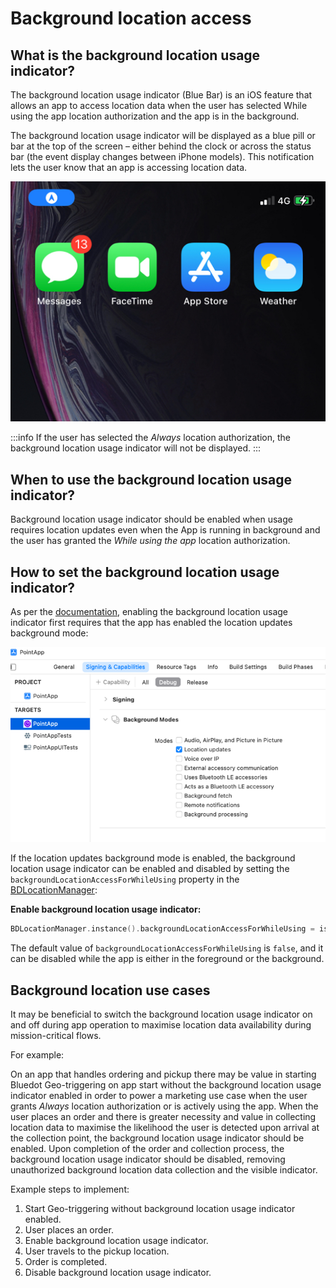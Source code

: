 Background location access
=========================================

What is the background location usage indicator?
------------------------------------------------

The background location usage indicator (Blue Bar) is an iOS feature that allows an app to access location data when the user has selected While using the app location authorization and the app is in the background.

The background location usage indicator will be displayed as a blue pill or bar at the top of the screen – either behind the clock or across the status bar (the event display changes between iPhone models). This notification lets the user know that an app is accessing location data.

![iOS background location usage indicator](../../../assets/ios-blue-bar.jpg)


:::info
If the user has selected the _Always_ location authorization, the background location usage indicator will not be displayed.
:::

When to use the background location usage indicator?
----------------------------------------------------

Background location usage indicator should be enabled when usage requires location updates even when the App is running in background and the user has granted the _While using the app_ location authorization. 

How to set the background location usage indicator?
---------------------------------------------------

As per the [documentation](https://developer.apple.com/documentation/corelocation/getting_the_user_s_location/handling_location_events_in_the_background), enabling the background location usage indicator first requires that the app has enabled the location updates background mode:

![](../../../assets/ios_background_mode.png)

If the location updates background mode is enabled, the background location usage indicator can be enabled and disabled by setting the `backgroundLocationAccessForWhileUsing` property in the [BDLocationManager](https://ios-docs.bluedot.io/Classes/BDLocationManager.html):

**Enable background location usage indicator:**     

```swift
BDLocationManager.instance().backgroundLocationAccessForWhileUsing = isOn
```

The default value of `backgroundLocationAccessForWhileUsing` is `false`, and it can be disabled while the app is either in the foreground or the background.

Background location use cases
-----------------------------

It may be beneficial to switch the background location usage indicator on and off during app operation to maximise location data availability during mission-critical flows.

For example: 

On an app that handles ordering and pickup there may be value in starting Bluedot Geo-triggering on app start without the background location usage indicator enabled in order to power a marketing use case when the user grants _Always_ location authorization or is actively using the app. When the user places an order and there is greater necessity and value in collecting location data to maximise the likelihood the user is detected upon arrival at the collection point, the background location usage indicator should be enabled. Upon completion of the order and collection process, the background location usage indicator should be disabled, removing unauthorized background location data collection and the visible indicator.

Example steps to implement:

1.  Start Geo-triggering without background location usage indicator enabled.
2.  User places an order.
3.  Enable background location usage indicator.
4.  User travels to the pickup location.
5.  Order is completed.
6.  Disable background location usage indicator.
